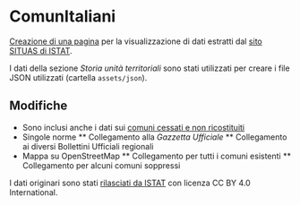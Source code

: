 # ComunItaliani

[Creazione di una pagina](https://m-casanova.github.io/ci/) per la visualizzazione di dati estratti dal [sito SITUAS di ISTAT](https://situas.istat.it/).

I dati della sezione _Storia unità territoriali_ sono stati utilizzati per creare i file JSON utilizzati (cartella `assets/json`).

## Modifiche

* Sono inclusi anche i dati sui [comuni cessati e non ricostituiti](https://situas.istat.it/web/#/home/in-evidenza?id=128&dateFrom=1861-03-17)
* Singole norme
** Collegamento alla _Gazzetta Ufficiale_
** Collegamento ai diversi Bollettini Ufficiali regionali
* Mappa su OpenStreetMap
** Collegamento per tutti i comuni esistenti
** Collegamento per alcuni comuni soppressi

I dati originari sono stati [rilasciati da ISTAT](https://www.istat.it/note-legali/) con licenza CC BY 4.0 International.
